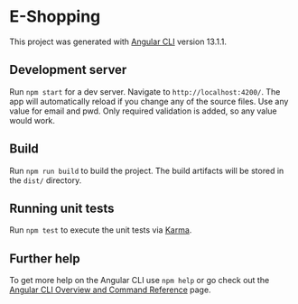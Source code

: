 # E-Shopping

This project was generated with [Angular CLI](https://github.com/angular/angular-cli) version 13.1.1.

## Development server

Run `npm start` for a dev server. Navigate to `http://localhost:4200/`. The app will automatically reload if you change any of the source files. Use any value for email and pwd. Only required validation is added, so any value would work.

## Build

Run `npm run build` to build the project. The build artifacts will be stored in the `dist/` directory.

## Running unit tests

Run `npm test` to execute the unit tests via [Karma](https://karma-runner.github.io).

## Further help

To get more help on the Angular CLI use `npm help` or go check out the [Angular CLI Overview and Command Reference](https://angular.io/cli) page.
